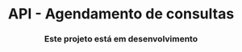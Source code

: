 <div align="center">

# API - Agendamento de consultas

### Este projeto está em desenvolvimento 

</div>
